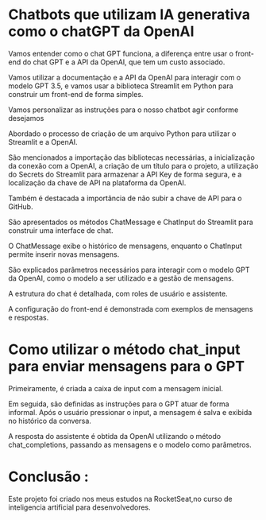 Chatbots que utilizam IA generativa como o chatGPT da OpenAI
=
Vamos entender como o chat GPT funciona, a diferença entre usar o front-end do chat GPT e a API da OpenAI, que tem um custo associado. 

Vamos utilizar a documentação e a API da OpenAI para interagir com o modelo GPT 3.5, e vamos usar a biblioteca Streamlit em Python para construir um front-end de forma simples. 

Vamos personalizar as instruções para o nosso chatbot agir conforme desejamos

Abordado o processo de criação de um arquivo Python para utilizar o Streamlit e a OpenAI. 

São mencionados a importação das bibliotecas necessárias, a inicialização da conexão com a OpenAI, a criação de um título para o projeto, a utilização do Secrets do Streamlit para armazenar a API Key de forma segura, e a localização da chave de API na plataforma da OpenAI. 

Também é destacada a importância de não subir a chave de API para o GitHub.

 São apresentados os métodos ChatMessage e ChatInput do Streamlit para construir uma interface de chat. 
 
 O ChatMessage exibe o histórico de mensagens, enquanto o ChatInput permite inserir novas mensagens. 
 
 São explicados parâmetros necessários para interagir com o modelo GPT da OpenAI, como o modelo a ser utilizado e a gestão de mensagens. 
 
 A estrutura do chat é detalhada, com roles de usuário e assistente. 
 
 A configuração do front-end é demonstrada com exemplos de mensagens e respostas.

 Como utilizar o método chat_input para enviar mensagens para o GPT
 =
 Primeiramente, é criada a caixa de input com a mensagem inicial. 
 
 Em seguida, são definidas as instruções para o GPT atuar de forma informal. Após o usuário pressionar o input, a mensagem é salva e exibida no histórico da conversa. 
 
 A resposta do assistente é obtida da OpenAI utilizando o método chat_completions, passando as mensagens e o modelo como parâmetros.

Conclusão :
=
Este projeto foi criado nos meus estudos na RocketSeat,no curso de inteligencia artificial para desenvolvedores.
 
 
